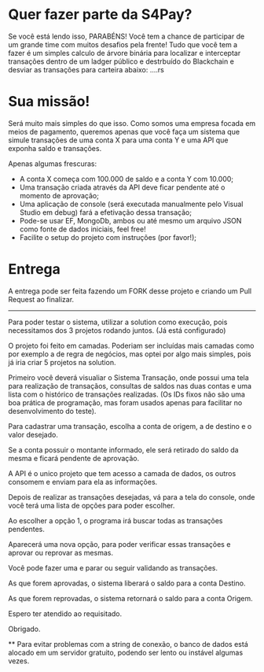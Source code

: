 # Quer fazer parte da S4Pay?

Se você está lendo isso, PARABÉNS! Você tem a chance de participar de um grande time com muitos desafios pela frente! Tudo que você tem a fazer é um simples calculo de árvore binária para localizar e interceptar transações dentro de um ladger público e destrbuído do Blackchain e desviar as transações para carteira abaixo: ....rs

# Sua missão!

Será muito mais simples do que isso. Como somos uma empresa focada em meios de pagamento, queremos apenas que você faça um sistema que simule transações de uma conta X para uma conta Y e uma API que exponha saldo e transações.

Apenas algumas frescuras:

- A conta X começa com 100.000 de saldo e a conta Y com 10.000;
- Uma transação criada através da API deve ficar pendente até o momento de aprovação; 
- Uma aplicação de console (será executada  manualmente pelo Visual Studio em debug) fará a efetivação dessa transação; 
- Pode-se usar EF, MongoDb, ambos ou até mesmo um  arquivo JSON como
 fonte de dados iniciais, feel free!  
- Facilite o setup do projeto com instruções (por favor!);

# Entrega

A entrega pode ser feita fazendo um FORK desse projeto e criando um Pull Request ao finalizar.

-----------------------------------------------------------------------------------------------------------------------

Para poder testar o sistema, utilizar a solution como execução, pois necessitamos dos 3 projetos rodando juntos. (Já está configurado)

O projeto foi feito em camadas. Poderiam ser incluídas mais camadas como por exemplo a de regra de negócios, mas optei por algo mais simples,
pois já iria criar 5 projetos na solution.

Primeiro você deverá visualiar o Sistema Transação, onde possui uma tela para realização de transaçãos, consultas de saldos nas duas contas e 
uma lista com o histórico de transações realizadas. (Os IDs fixos não são uma boa prática de programação, mas foram usados apenas para facilitar 
no desenvolvimento do teste).

Para cadastrar uma transação, escolha a conta de origem, a de destino e o valor desejado.

Se a conta possuir o montante informado, ele será retirado do saldo da mesma e ficará pendente de aprovação.

A API é o unico projeto que tem acesso a camada de dados, os outros consomem e enviam para ela as informações.

Depois de realizar as transações desejadas, vá para a tela do console, onde você terá uma lista de opções para poder escolher.

Ao escolher a opção 1, o programa irá buscar todas as transações pendentes.

Aparecerá uma nova opção, para poder verificar essas transações e aprovar ou reprovar as mesmas.

Você pode fazer uma e parar ou seguir validando as transações.

As que forem aprovadas, o sistema liberará o saldo para a conta Destino.

As que forem reprovadas, o sistema retornará o saldo para a conta Origem.

Espero ter atendido ao requisitado.

Obrigado.

** Para evitar problemas com a string de conexão, o banco de dados está alocado em um servidor gratuito, podendo ser lento ou 
instável algumas vezes.
